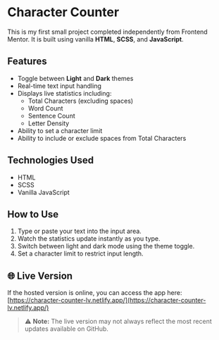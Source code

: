 # Character Counter

This is my first small project completed independently from Frontend Mentor. It is built using vanilla **HTML**, **SCSS**, and **JavaScript**.

## Features

- Toggle between **Light** and **Dark** themes
- Real-time text input handling
- Displays live statistics including:
  - Total Characters (excluding spaces)
  - Word Count
  - Sentence Count
  - Letter Density
- Ability to set a character limit
- Ability to include or exclude spaces from Total Characters

## Technologies Used

- HTML
- SCSS
- Vanilla JavaScript

## How to Use

1. Type or paste your text into the input area.
2. Watch the statistics update instantly as you type.
3. Switch between light and dark mode using the theme toggle.
4. Set a character limit to restrict input length.

## 🌐 Live Version
If the hosted version is online, you can access the app here:
[https://character-counter-lv.netlify.app/](https://character-counter-lv.netlify.app/)

> ⚠️ **Note:** The live version may not always reflect the most recent updates available on GitHub.
